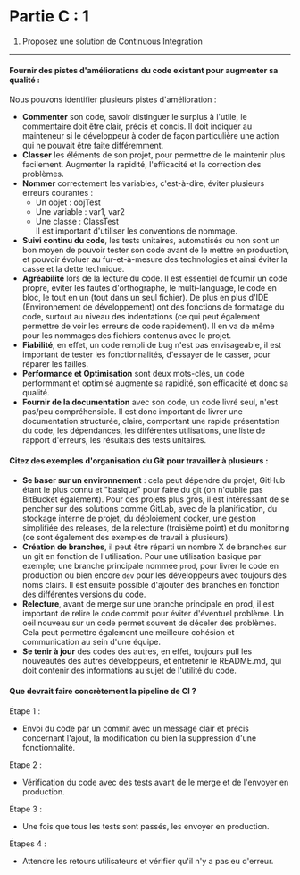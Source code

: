 Partie C : 1
===================

1. Proposez une solution de Continuous Integration
-------------

#### <i class="icon-file"></i> Fournir des pistes d'améliorations du code existant pour augmenter sa qualité :

Nous pouvons identifier plusieurs pistes d'amélioration :
- **Commenter** son code, savoir distinguer le surplus à l'utile, le commentaire doit être clair, précis et concis. Il doit indiquer au mainteneur si le développeur à coder de façon particulière une action qui ne pouvait être faite différemment. 
- **Classer** les éléments de son projet, pour permettre de le maintenir plus facilement. Augmenter la rapidité, l'efficacité et la correction des problèmes.
- **Nommer** correctement les variables, c'est-à-dire, éviter plusieurs erreurs courantes :
    - Un objet : objTest
    - Une variable : var1, var2
    - Une classe : ClassTest\
Il est important d'utiliser les conventions de nommage.
- **Suivi continu du code**, les tests unitaires, automatisés ou non sont un bon moyen de pouvoir tester son code avant de le mettre en production, et pouvoir évoluer au fur-et-à-mesure des technologies et ainsi éviter la casse et la dette technique.
- **Agréabilité** lors de la lecture du code. Il est essentiel de fournir un code propre, éviter les fautes d'orthographe, le multi-language, le code en bloc, le tout en un (tout dans un seul fichier). De plus en plus d'IDE (Environnement de développement) ont des fonctions de formatage du code, surtout au niveau des indentations (ce qui peut également permettre de voir les erreurs de code rapidement). Il en va de même pour les nommages des fichiers contenus avec le projet.
- **Fiabilité**, en effet, un code rempli de bug n'est pas envisageable, il est important de tester les fonctionnalités, d'essayer de le casser, pour réparer les failles.
- **Performance et Optimisation** sont deux mots-clés, un code performmant et optimisé augmente sa rapidité, son efficacité et donc sa qualité.
- **Fournir de la documentation** avec son code, un code livré seul, n'est pas/peu compréhensible. Il est donc important de livrer une documentation structurée, claire, comportant une rapide présentation du code, les dépendances, les différentes utilisations, une liste de rapport d'erreurs, les résultats des tests unitaires.

#### <i class="icon-file"></i> Citez des exemples d'organisation du Git pour travailler à plusieurs :

- **Se baser sur un environnement** : cela peut dépendre du projet, GitHub étant le plus connu et "basique" pour faire du git (on n'oublie pas BitBucket également). Pour des projets plus gros, il est intéressant de se pencher sur des solutions comme GitLab, avec de la planification, du stockage interne de projet, du déploiement docker, une gestion simplifiée des releases, de la relecture (troisième point) et du monitoring (ce sont également des exemples de travail à plusieurs).
- **Création de branches**, il peut être réparti un nombre X de branches sur un git en fonction de l'utilisation. Pour une utilisation basique par exemple; une branche principale nommée `prod`, pour livrer le code en production ou bien encore `dev` pour les développeurs avec toujours des noms clairs. Il est ensuite possible d'ajouter des branches en fonction des différentes versions du code.
- **Relecture**, avant de merge sur une branche principale en prod, il est important de relire le code commit pour éviter d'éventuel problème. Un oeil nouveau sur un code permet souvent de déceler des problèmes. Cela peut permettre également une meilleure cohésion et communication au sein d'une équipe.
- **Se tenir à jour** des codes des autres, en effet, toujours pull les nouveautés des autres développeurs, et entretenir le README.md, qui doit contenir des informations au sujet de l'utilité du code.

#### <i class="icon-file"></i> Que devrait faire concrètement la pipeline de CI ?

Étape 1 :
- Envoi du code par un commit avec un message clair et précis concernant l'ajout, la modification ou bien la suppression d'une fonctionnalité.

Étape 2 :
- Vérification du code avec des tests avant de le merge et de l'envoyer en production.

Étape 3 :
- Une fois que tous les tests sont passés, les envoyer en production.

Étapes 4 :
- Attendre les retours utilisateurs et vérifier qu'il n'y a pas eu d'erreur.
